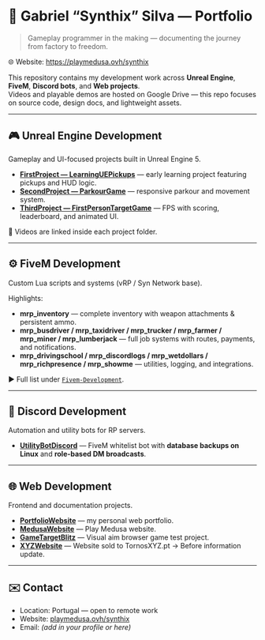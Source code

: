 # 💼 Gabriel “Synthix” Silva — Portfolio

> Gameplay programmer in the making — documenting the journey from factory to freedom.

🌐 Website: https://playmedusa.ovh/synthix

This repository contains my development work across **Unreal Engine**, **FiveM**, **Discord bots**, and **Web projects**.  
Videos and playable demos are hosted on Google Drive — this repo focuses on source code, design docs, and lightweight assets.

---

## 🎮 Unreal Engine Development
Gameplay and UI-focused projects built in Unreal Engine 5.

- **[FirstProject — LearningUEPickups](./Unreal%20Engine-Development/FirstProject%20-%20LearningUEPickups)** — early learning project featuring pickups and HUD logic.  
- **[SecondProject — ParkourGame](./Unreal%20Engine-Development/SecondProject%20-%20ParkourGame)** — responsive parkour and movement system.  
- **[ThirdProject — FirstPersonTargetGame](./Unreal%20Engine-Development/ThirdProject%20-%20FirstPersonTargetGame)** — FPS with scoring, leaderboard, and animated UI.

🎥 Videos are linked inside each project folder.

---

## ⚙️ FiveM Development
Custom Lua scripts and systems (vRP / Syn Network base).

Highlights:
- **mrp_inventory** — complete inventory with weapon attachments & persistent ammo.
- **mrp_busdriver / mrp_taxidriver / mrp_trucker / mrp_farmer / mrp_miner / mrp_lumberjack** — full job systems with routes, payments, and notifications.
- **mrp_drivingschool / mrp_discordlogs / mrp_wetdollars / mrp_richpresence / mrp_showme** — utilities, logging, and integrations.

▶️ Full list under [`Fivem-Development`](./Fivem-Development).

---

## 🤖 Discord Development
Automation and utility bots for RP servers.

- **[UtilityBotDiscord](./Discord-Development/UtilityBotDiscord)** — FiveM whitelist bot with **database backups on Linux** and **role-based DM broadcasts**.

---

## 🌐 Web Development
Frontend and documentation projects.

- **[PortfolioWebsite](./Web-Development/PortfolioWebsite)** — my personal web portfolio.  
- **[MedusaWebsite](./Web-Development/MedusaWebsite)** — Play Medusa website.  
- **[GameTargetBlitz](./Web-Development/GameTargetBlitz)** — Visual aim browser game test project.  
- **[XYZWebsite](./Web-Development/XYZWebsite)** — Website sold to TornosXYZ.pt -> Before information update.

---

## ✉️ Contact
- Location: Portugal — open to remote work  
- Website: [playmedusa.ovh/synthix](https://playmedusa.ovh/synthix)  
- Email: *(add in your profile or here)*
